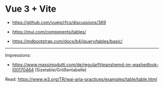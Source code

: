 # Vue 3 + Vite

- https://github.com/vuejs/rfcs/discussions/369

- https://mui.com/components/tables/

- https://mdbootstrap.com/docs/b4/jquery/tables/basic/

---

Impressions:
- https://www.massimodutti.com/de/regularfitjeanshemd-im-washedlook-l00170464 (Sizetable/Größentabelle)

Read:
https://www.w3.org/TR/wai-aria-practices/examples/table/table.html
